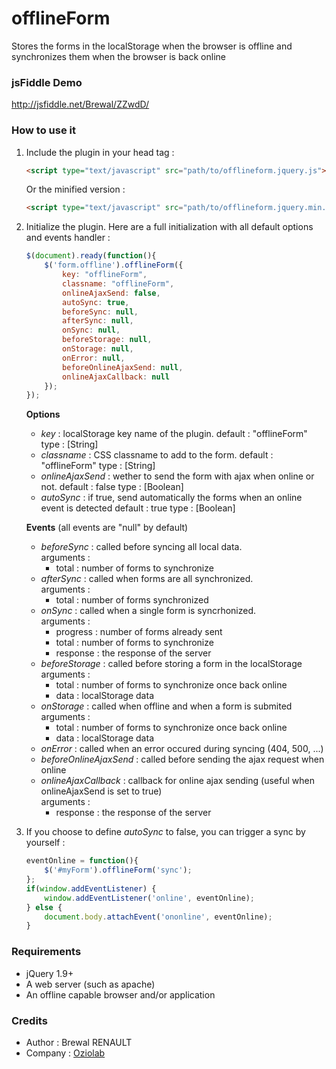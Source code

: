offlineForm
===========

Stores the forms in the localStorage when the browser is offline and synchronizes them when the browser is back online

### jsFiddle Demo

http://jsfiddle.net/Brewal/ZZwdD/

### How to use it
1. Include the plugin in your head tag :  

    `````html
    <script type="text/javascript" src="path/to/offlineform.jquery.js"></script>
    `````
    Or the minified version : 
    `````html
    <script type="text/javascript" src="path/to/offlineform.jquery.min.js"></script>
    `````
    
2. Initialize the plugin. Here are a full initialization with all default options and events handler :  

    `````javascript
    $(document).ready(function(){
        $('form.offline').offlineForm({
            key: "offlineForm",
            classname: "offlineForm",
            onlineAjaxSend: false,
            autoSync: true,
            beforeSync: null,
            afterSync: null,
            onSync: null,
            beforeStorage: null,
            onStorage: null,
            onError: null,
            beforeOnlineAjaxSend: null,
            onlineAjaxCallback: null
        });
    });
    `````
    **Options**  
    * *key* : localStorage key name of the plugin.
        default : "offlineForm"
        type : [String]
    * *classname* : CSS classname to add to the form.
        default : "offlineForm"
        type : [String]
    * *onlineAjaxSend* : wether to send the form with ajax when online or not.
        default : false
        type : [Boolean]
    * *autoSync* : if true, send automatically the forms when an online event is detected
        default : true
        type : [Boolean]
    
    **Events** (all events are "null" by default)
    * *beforeSync* : called before syncing all local data.  
        arguments :  
        * total : number of forms to synchronize  
    * *afterSync* : called when forms are all synchronized.  
        arguments :  
        * total : number of forms synchronized  
    * *onSync* : called when a single form is syncrhonized.  
        arguments :  
        * progress : number of forms already sent  
        * total : number of forms to synchronize  
        * response : the response of the server 
    * *beforeStorage* : called before storing a form in the localStorage
        arguments : 
        * total : number of forms to synchronize once back online
        * data : localStorage data
    * *onStorage* : called when offline and when a form is submited  
        arguments :  
        * total : number of forms to synchronize once back online
        * data : localStorage data
    * *onError* : called when an error occured during syncing (404, 500, ...)  
    * *beforeOnlineAjaxSend* : called before sending the ajax request when online
    * *onlineAjaxCallback* : callback for online ajax sending (useful when onlineAjaxSend is set to true)  
        arguments :  
        * response : the response of the server  

3. If you choose to define *autoSync* to false, you can trigger a sync by yourself : 

   `````javascript
   eventOnline = function(){
       $('#myForm').offlineForm('sync');
   };
   if(window.addEventListener) {
       window.addEventListener('online', eventOnline);
   } else {
       document.body.attachEvent('ononline', eventOnline);
   }
   `````
   
### Requirements
* jQuery 1.9+
* A web server (such as apache)
* An offline capable browser and/or application

### Credits
* Author : Brewal RENAULT
* Company : [Oziolab](http://oziolab.fr/)
